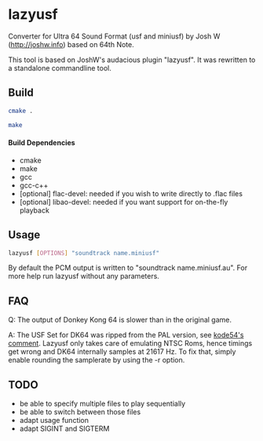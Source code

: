lazyusf
=======

Converter for Ultra 64 Sound Format (usf and miniusf) by Josh W (http://joshw.info) based on 64th Note.

This tool is based on JoshW's audacious plugin "lazyusf". It was rewritten to a standalone commandline tool.

## Build
```bash
cmake .
```
```bash
make
```
#### Build Dependencies
* cmake
* make
* gcc
* gcc-c++
* [optional] flac-devel: needed if you wish to write directly to .flac files
* [optional] libao-devel: needed if you want support for on-the-fly playback

## Usage
```bash
lazyusf [OPTIONS] "soundtrack name.miniusf"
```
By default the PCM output is written to "soundtrack name.miniusf.au". For more help run lazyusf without any parameters.



## FAQ
Q: The output of Donkey Kong 64 is slower than in the original game.

A: The USF Set for DK64 was ripped from the PAL version, see [kode54's comment](http://hcs64.com/mboard/forumlong.php?showthread=40219). Lazyusf only takes care of emulating NTSC Roms, hence timings get wrong and DK64 internally samples at 21617 Hz. To fix that, simply enable rounding the samplerate by using the -r option.

## TODO
* be able to specify multiple files to play sequentially
* be able to switch between those files
* adapt usage function
* adapt SIGINT and SIGTERM
